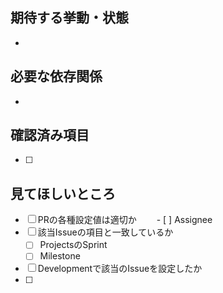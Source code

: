 ## 期待する挙動・状態

-

## 必要な依存関係

-

## 確認済み項目

- [ ]

## 見てほしいところ

- [ ] PRの各種設定値は適切か
　　- [ ] Assignee
 - [ ] 該当Issueの項目と一致しているか
   - [ ] ProjectsのSprint
   - [ ] Milestone
 - [ ] Developmentで該当のIssueを設定したか
- [ ]

